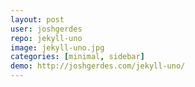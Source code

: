 ```yaml
---
layout: post
user: joshgerdes
repo: jekyll-uno
image: jekyll-uno.jpg
categories: [minimal, sidebar]
demo: http://joshgerdes.com/jekyll-uno/
---
```


